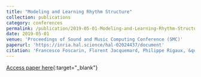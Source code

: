 ```yaml
---
title: "Modeling and Learning Rhythm Structure"
collection: publications
category: conferences
permalink: /publication/2019-05-01-Modeling-and-Learning-Rhythm-Structure
date: 2019-05-01
venue: 'Proceedings of Sound and Music Computing Conference (SMC)'
paperurl: 'https://inria.hal.science/hal-02024437/document'
citation: 'Francesco Foscarin, Florent Jacquemard, Philippe Rigaux, &quot;Modeling and Learning Rhythm Structure&quot; In the proceedings of Sound and Music Computing Conference (SMC), 2019.'
---
```

[Access paper here](https://inria.hal.science/hal-02024437){:target="_blank"}

